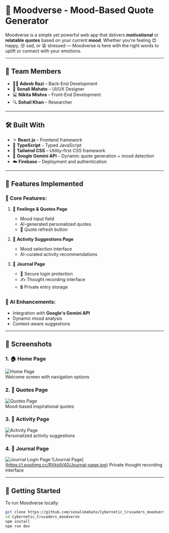 # 🌈 Moodverse - Mood-Based Quote Generator

Moodverse is a simple yet powerful web app that delivers **motivational** or **relatable quotes** based on your current **mood**. Whether you're feeling 😊 happy, 😢 sad, or 😩 stressed — Moodverse is here with the right words to uplift or connect with your emotions.

---

## 👥 Team Members

- 👨‍💻 **Adeeb Razi** – Back-End Development  
- 🎨 **Sonali Mahato** – UI/UX Designer 
- 💻 **Nikita Mishra** – Front-End Development 
- 🔍 **Sohail Khan** – Researcher  

---

## 🛠️ Built With

- ⚛️ **React.js** – Frontend framework  
- 🔷 **TypeScript** – Typed JavaScript  
- 🎨 **Tailwind CSS** – Utility-first CSS framework  
- 🤖 **Google Gemini API** – Dynamic quote generation + mood detection  
- ☁️ **Firebase** – Deployment and authentication  

---

## 🎯 Features Implemented

### 🌟 Core Features:
1. 📝 **Feelings & Quotes Page**  
   - Mood input field  
   - AI-generated personalized quotes  
   - 🔁 Quote refresh button  

2. 🎯 **Activity Suggestions Page**  
   - Mood selection interface  
   - AI-curated activity recommendations  

3. 📔 **Journal Page**  
   - 🔐 Secure login protection  
   - ✍️ Thought recording interface  
   - 🔒 Private entry storage  

### 🤖 AI Enhancements:
- Integration with **Google's Gemini API**  
- Dynamic mood analysis  
- Context-aware suggestions  

---

## 📸 Screenshots


### 1. 🏠 Home Page  
![Home Page](https://i.postimg.cc/jj7YKwcP/Home-page.jpg)  
Welcome screen with navigation options  

### 2. 💬 Quotes Page  
![Quotes Page](https://i.postimg.cc/pXWZtwCB/Quotes-page.jpg)  
Mood-based inspirational quotes  

### 3. 🎨 Activity Page  
![Activity Page](https://i.postimg.cc/QCk0qsbF/Activity-page.jpg)  
Personalized activity suggestions  

### 4. 📓 Journal Page  
![Journal Login Page](https://i.postimg.cc/PxKjFGKR/Journal-login-page.jpg)
![Journal Page] (https://i.postimg.cc/RVkjdV40/Journal-page.jpg) 
Private thought recording interface  

---

## 🚀 Getting Started

To run Moodverse locally:

```bash
git clone https://github.com/sonalimahato/Cybernetic_Crusaders_moodverse
cd Cybernetic_Crusaders_moodverse
npm install
npm run dev
